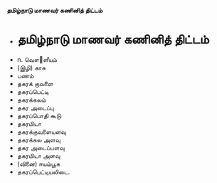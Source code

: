 **தமிழ்நாடு மாணவர் கணினித் திட்டம்**
- # தமிழ்நாடு மாணவர் கணினித் திட்டம்
- n. வௌ஢ளீயம்
- (இழி) காசு
- பணம்
- தகரக் குவளை
- தகரப்பெட்டி
- தகரக்கலம்
- தகர அடைப்பு
- தகரப்பொதி கூடு
- தகரமிடா
- தகரக்குவளையளவு
- தகரக்கல அளவு
- தகர அடைப்பளவு
- தகரமிடா அளவு
- (வினை) ஈயம்பூசு
- தகரப்பெட்டியலிடை.

